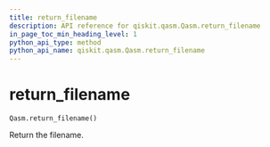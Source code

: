 ```yaml
---
title: return_filename
description: API reference for qiskit.qasm.Qasm.return_filename
in_page_toc_min_heading_level: 1
python_api_type: method
python_api_name: qiskit.qasm.Qasm.return_filename
---
```


# return\_filename

<span id="qiskit.qasm.Qasm.return_filename" />

`Qasm.return_filename()`

Return the filename.


